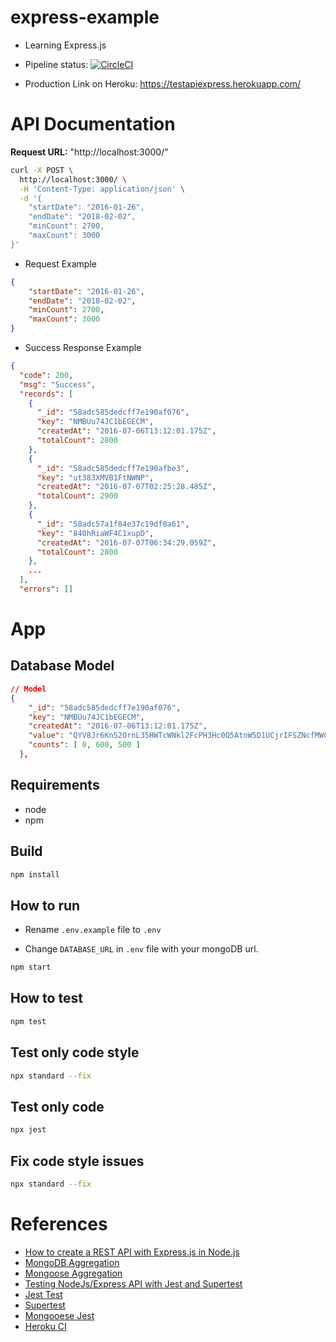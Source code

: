 # express-example

- Learning Express.js

- Pipeline status: [![CircleCI](https://circleci.com/gh/dogukankotan/express-example/tree/master.svg?style=svg)](https://circleci.com/gh/dogukankotan/express-example/tree/master)

- Production Link on Heroku: https://testapiexpress.herokuapp.com/
  

# API Documentation

**Request URL:** "http://localhost:3000/" 

```sh
curl -X POST \
  http://localhost:3000/ \
  -H 'Content-Type: application/json' \
  -d '{
	"startDate": "2016-01-26",
	"endDate": "2018-02-02",
	"minCount": 2700,
	"maxCount": 3000
}'
```

- Request Example
```json
{
	"startDate": "2016-01-26",
	"endDate": "2018-02-02",
	"minCount": 2700,
	"maxCount": 3000
}
```

- Success Response Example
```json
{
  "code": 200,
  "msg": "Success",
  "records": [
    {
      "_id": "58adc585dedcff7e190af076",
      "key": "NMBUu74JC1bEGECM",
      "createdAt": "2016-07-06T13:12:01.175Z",
      "totalCount": 2800
    },
    {
      "_id": "58adc585dedcff7e190afbe3",
      "key": "ut383XMVB1FtNWNP",
      "createdAt": "2016-07-07T02:25:28.485Z",
      "totalCount": 2900
    },
    {
      "_id": "58adc57a1f84e37c19df0a61",
      "key": "840hRiaWF4C1xupD",
      "createdAt": "2016-07-07T06:34:29.059Z",
      "totalCount": 2800
    },
    ...
  ],
  "errors": []
```

# App

## Database Model

```json
// Model
{
    "_id": "58adc585dedcff7e190af076",
    "key": "NMBUu74JC1bEGECM",
    "createdAt": "2016-07-06T13:12:01.175Z",
    "value": "QYV8Jr6Kn52OrnL35HWTcWNkl2FcPH3Hc0Q5AtnW5D1UCjrIFSZNcfMWCSsIW7NqdukbL6oshFlBmhgb8wbvqN39qTKCckJ499LzaRYgY87Qszv00DdVJghXGvWYbFiaR5cRQqHsAnkX",
    "counts": [ 0, 600, 500 ]
  },
```



## Requirements
- node
- npm

## Build

```sh
npm install
```

## How to run 

- Rename `.env.example` file to `.env`

- Change `DATABASE_URL` in `.env` file with your mongoDB url.

```sh
npm start
```

## How to test 

```sh
npm test
```

## Test only code style
```sh
npx standard --fix
```

## Test only code
```sh
npx jest
```

## Fix code style issues
```sh
npx standard --fix
```

# References

 - [How to create a REST API with Express.js in Node.js](https://www.robinwieruch.de/node-express-server-rest-api)
 - [MongoDB Aggregation](https://docs.mongodb.com/manual/reference/operator/aggregation/match)
 - [Mongoose Aggregation](https://mongoosejs.com/docs/api/aggregate.html#aggregate_Aggregate)
 - [Testing NodeJs/Express API with Jest and Supertest ](https://medium.com/@hiennguyen_1188/testing-api-endpoints-in-express-js-293f1dc9e0ba)
 - [Jest Test](https://jestjs.io/docs/en/tutorial-async)
 - [Supertest](https://github.com/visionmedia/supertest#readme)
 - [Mongooese Jest](https://mongoosejs.com/docs/jest.html)
 - [Heroku CI](https://devcenter.heroku.com/articles/pipelines)
